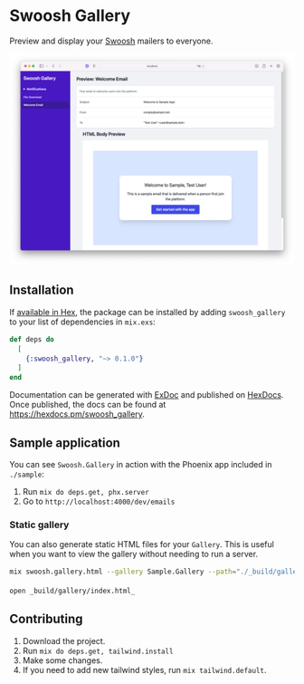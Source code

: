 # Swoosh Gallery

Preview and display your [Swoosh](https://github.com/swoosh/swoosh) mailers to everyone. 

![](assets/docs/screenshot.png)

## Installation

If [available in Hex](https://hex.pm/docs/publish), the package can be installed
by adding `swoosh_gallery` to your list of dependencies in `mix.exs`:

```elixir
def deps do
  [
    {:swoosh_gallery, "~> 0.1.0"}
  ]
end
```

Documentation can be generated with [ExDoc](https://github.com/elixir-lang/ex_doc)
and published on [HexDocs](https://hexdocs.pm). Once published, the docs can
be found at <https://hexdocs.pm/swoosh_gallery>.

## Sample application

You can see `Swoosh.Gallery` in action with the Phoenix app included in `./sample`:

1. Run `mix do deps.get, phx.server`
2. Go to `http://localhost:4000/dev/emails`


### Static gallery

You can also generate static HTML files for your `Gallery`. This is useful when you want to view the gallery without needing to run a server.

```bash
mix swoosh.gallery.html --gallery Sample.Gallery --path="./_build/gallery"

open _build/gallery/index.html_
```


## Contributing

1. Download the project.
2. Run `mix do deps.get, tailwind.install`
3. Make some changes.
4. If you need to add new tailwind styles, run `mix tailwind.default`.
